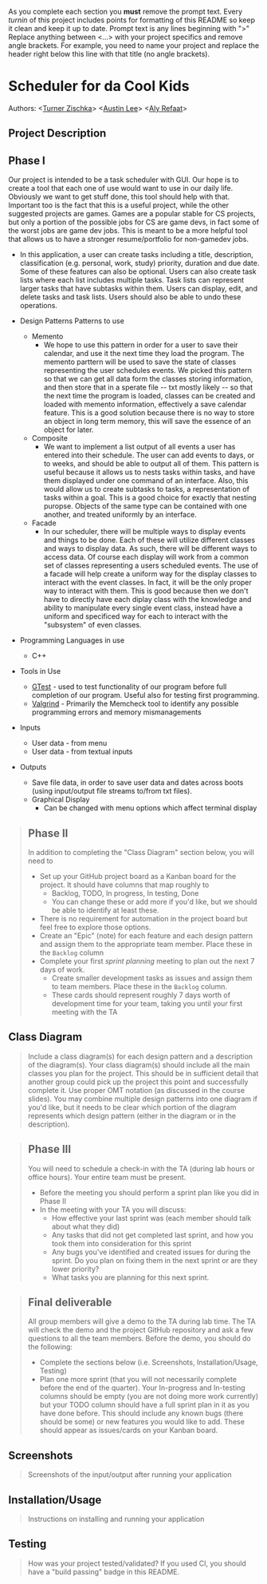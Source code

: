   As you complete each section you **must** remove the prompt text. Every *turnin* of this project includes points for formatting of this README so keep it clean and keep it up to date. 
  Prompt text is any lines beginning with "\>"
  Replace anything between \<...\> with your project specifics and remove angle brackets. For example, you need to name your project and replace the header right below this line with that title (no angle brackets). 
# Scheduler for da Cool Kids
 
  Authors:   \<[Turner Zischka](https://github.com/TurnerZischka)\>  \<[Austin Lee](https://github.com/austinslee)\> \<[Aly Refaat](https://github.com/Sebesky)\>
 

 
## Project Description
  ## Phase I
  Our project is intended to be a task scheduler with GUI. Our hope is to create a tool that each one of use would want to use in our daily life. Obviously we want to get stuff done, this tool should help with that. Important too is the fact that this is a useful project, while the other suggested projects are games. Games are a popular stable for CS projects, but only a portion of the possible jobs for CS are game devs, in fact some of the worst jobs are game dev jobs. This is meant to be a more helpful tool that allows us to have a stronger resume/portfolio for non-gamedev jobs. 
   * In this application, a user can create tasks including a title, description,
classification (e.g. personal, work, study) priority, duration and due date. Some of these
features can also be optional. Users can also create task lists where each list includes
multiple tasks. Task lists can represent larger tasks that have subtasks within them.
Users can display, edit, and delete tasks and task lists. Users should also be able to
undo these operations.
 
  * Design Patterns Patterns to use
    * Memento
       * We hope to use this pattern in order for a user to save their calendar, and use it the next time they load the program. The memento parttern will be used to save the state of classes representing the user schedules events. We picked this pattern so that we can get all data form the classes storing information, and then store that in a sperate file -- txt mostly likely -- so that the next time the program is loaded, classes can be created and loaded with memento information, effectively a save calendar feature. This is a good solution because there is no way to store an object in long term memory, this will save the essence of an object for later. 
    * Composite
       * We want to implement a list output of all events a user has entered into their schedule. The user can add events to days, or to weeks, and should be able to output all of them. This pattern is useful because it allows us to nests tasks within tasks, and have them displayed under one command of an interface. Also, this would allow us to create subtasks to tasks, a representation of tasks within a goal. This is a good choice for exactly that nesting puropse. Objects of the same type can be contained with one another, and treated uniformly by an interface. 
    * Facade
       * In our scheduler, there will be multiple ways to display events and things to be done. Each of these will utilize different classes and ways to display data. As such, there will be different ways to access data. Of course each display will work from a common set of classes representing a users scheduled events. The use of a facade will help create a uniform way for the display classes to interact with the event classes. In fact, it will be the only proper way to interact with them. This is good because then we don't have to directly have each diplay class with the knowledge and ability to manipulate every single event class, instead have a uniform and specificed way for each to interact with the "subsystem" of even classes. 
  * Programming Languages in use
    * C++
  * Tools in Use
    * [GTest](https://github.com/google/googletest) - used to test functionality of our program before full completion of our program. Useful also for testing first programming. 
    * [Valgrind](https://www.valgrind.org/) - Primarily the Memcheck tool to identify any possible programming errors and memory mismanagements
  * Inputs
    * User data - from menu
    * User data - from textual inputs
  * Outputs
    * Save file data, in order to save user data and dates across boots (using input/output file streams to/from txt files).
    * Graphical Display
       * Can be changed with menu options which affect terminal display
 


 > ## Phase II
 > In addition to completing the "Class Diagram" section below, you will need to 
 > * Set up your GitHub project board as a Kanban board for the project. It should have columns that map roughly to 
 >   * Backlog, TODO, In progress, In testing, Done
 >   * You can change these or add more if you'd like, but we should be able to identify at least these.
 > * There is no requirement for automation in the project board but feel free to explore those options.
 > * Create an "Epic" (note) for each feature and each design pattern and assign them to the appropriate team member. Place these in the `Backlog` column
 > * Complete your first *sprint planning* meeting to plan out the next 7 days of work.
 >   * Create smaller development tasks as issues and assign them to team members. Place these in the `Backlog` column.
 >   * These cards should represent roughly 7 days worth of development time for your team, taking you until your first meeting with the TA
## Class Diagram
 > Include a class diagram(s) for each design pattern and a description of the diagram(s). Your class diagram(s) should include all the main classes you plan for the project. This should be in sufficient detail that another group could pick up the project this point and successfully complete it. Use proper OMT notation (as discussed in the course slides). You may combine multiple design patterns into one diagram if you'd like, but it needs to be clear which portion of the diagram represents which design pattern (either in the diagram or in the description). 
 
 > ## Phase III
 > You will need to schedule a check-in with the TA (during lab hours or office hours). Your entire team must be present. 
 > * Before the meeting you should perform a sprint plan like you did in Phase II
 > * In the meeting with your TA you will discuss: 
 >   - How effective your last sprint was (each member should talk about what they did)
 >   - Any tasks that did not get completed last sprint, and how you took them into consideration for this sprint
 >   - Any bugs you've identified and created issues for during the sprint. Do you plan on fixing them in the next sprint or are they lower priority?
 >   - What tasks you are planning for this next sprint.

 > ## Final deliverable
 > All group members will give a demo to the TA during lab time. The TA will check the demo and the project GitHub repository and ask a few questions to all the team members. 
 > Before the demo, you should do the following:
 > * Complete the sections below (i.e. Screenshots, Installation/Usage, Testing)
 > * Plan one more sprint (that you will not necessarily complete before the end of the quarter). Your In-progress and In-testing columns should be empty (you are not doing more work currently) but your TODO column should have a full sprint plan in it as you have done before. This should include any known bugs (there should be some) or new features you would like to add. These should appear as issues/cards on your Kanban board. 
 
 ## Screenshots
 > Screenshots of the input/output after running your application
 ## Installation/Usage
 > Instructions on installing and running your application
 ## Testing
 > How was your project tested/validated? If you used CI, you should have a "build passing" badge in this README.
 
